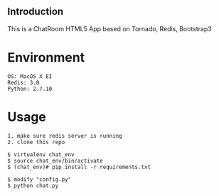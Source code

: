 ## Introduction

This is a ChatRoom HTML5 App based on Tornado, Redis, Bootstrap3

# Environment 
```
OS: MacOS X EI  
Redis: 3.0  
Python: 2.7.10  
```

# Usage
```
1. make sure redis server is running
2. clone this repo

$ virtualenv chat_env   
$ source chat_env/bin/activate  
$ (chat_env)# pip install -r requirements.txt  

$ modify "config.py"
$ python chat.py  
```
